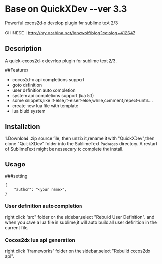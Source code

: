 Base on QuickXDev  --ver 3.3
=========

Powerful cocos2d-x develop plugin for sublime text 2/3

CHINESE：<a href="http://my.oschina.net/lonewolf/blog?catalog=412647" target="_blank">http://my.oschina.net/lonewolf/blog?catalog=412647</a>

## Description

A quick-cocos2d-x develop plugin for sublime text 2/3.

##Features

 * cocos2d-x api completions support
 * goto definition
 * user definition auto completion
 * system api completions support (lua 5.1)
 * some snippets,like if-else,if-elseif-else,while,comment,repeat-until....
 * create new lua file with template
 * lua biuld system

## Installation


1.Download .zip source file, then unzip it,rename it with "QuickXDev",then clone "QuickXDev" folder into the SublimeText ```Packages``` directory.  A restart of SublimeText might be nessecary to complete the install.


## Usage

###setting

```
{
    "author": "<your name>",
}
```

### User definition auto completion

 right click "src" folder on the sidebar,select "Rebuild User Definition".
 and when you save a lua file in sublime,it will auto build all user definition in the current file.

### Cocos2dx lua api generation
 right click "frameworks" folder on the sidebar,select "Rebuild cocos2dx api".
